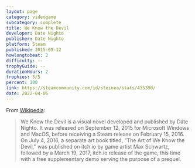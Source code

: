 ```yaml
---
layout: page
category: videogame
subcategory: complete
title: We Know the Devil
developer: Date Nighto
publisher: Date Nighto
platform: Steam
published: 2015-09-12
howlongtobeat: 2
difficulty: --
trophyGuide: --
durationHours: 2
trophies: 5/5
percent: 100
link: https://steamcommunity.com/id/steinea/stats/435300/
date: 2022-04-06
---
```


From [Wikipedia](https://en.wikipedia.org/wiki/We_Know_the_Devil):

> We Know the Devil is a visual novel developed and published by Date Nighto. It was released on September 12, 2015 for Microsoft Windows and MacOS, before receiving a Steam release on February 15, 2016. On July 4, 2016, a separate art book titled, "The Art of We Know the Devil," was published on itch.io by game artist Max Schwartz, followed by a March 19, 2017, itch.io release of the game, this time with a free supplementary demo serving the purpose of a prequel.
